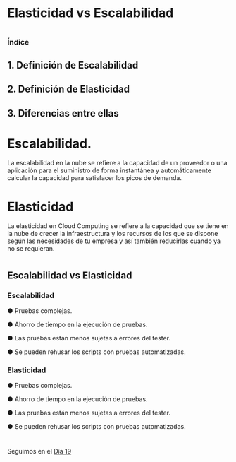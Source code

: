 #

# Elasticidad vs Escalabilidad
#


### Índice



## 1. Definición de Escalabilidad
## 2. Definición de Elasticidad
## 3. Diferencias entre ellas



#
#

# Escalabilidad.


La escalabilidad en la nube se refiere a la capacidad de un proveedor o una aplicación para el suministro de forma instantánea y automáticamente calcular la capacidad para satisfacer los picos de demanda.


#
#

# Elasticidad

La elasticidad en Cloud Computing se refiere a la capacidad que se tiene en la nube de crecer la infraestructura y los recursos de los que se dispone según las necesidades de tu empresa y así también reducirlas cuando ya no se requieran.

#
#

## Escalabilidad vs Elasticidad


### Escalabilidad

● Pruebas complejas.

● Ahorro de tiempo en la ejecución de pruebas.

● Las pruebas están menos sujetas a errores del tester. 

● Se pueden rehusar los scripts con pruebas automatizadas.


### Elasticidad


● Pruebas complejas.

● Ahorro de tiempo en la ejecución de pruebas.

● Las pruebas están menos sujetas a errores del tester. 

● Se pueden rehusar los scripts con pruebas automatizadas.

#
#
#
#
#


Seguimos en el [Día 19](day19.md)
